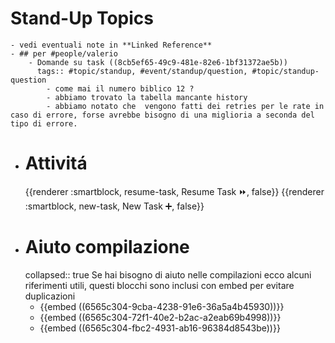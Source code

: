 # Stand-Up Topics
	- vedi eventuali note in **Linked Reference**
	- ## per #people/valerio
		- Domande su task ((8cb5ef65-49c9-481e-82e6-1bf31372ae5b))
		  tags:: #topic/standup, #event/standup/question, #topic/standup-question
			- come mai il numero biblico 12 ?
			- abbiamo trovato la tabella mancante history
			- abbiamo notato che  vengono fatti dei retries per le rate in caso di errore, forse avrebbe bisogno di una miglioria a seconda del tipo di errore.
- # Attivitá
  {{renderer :smartblock, resume-task, Resume Task ⏩️, false}} {{renderer :smartblock, new-task, New Task ➕, false}}
- # Aiuto compilazione
  collapsed:: true
  Se hai bisogno di aiuto nelle compilazioni ecco alcuni riferimenti utili, questi blocchi sono inclusi con embed per evitare duplicazioni
	- {{embed ((6565c304-9cba-4238-91e6-36a5a4b45930))}}
	- {{embed ((6565c304-72f1-40e2-b2ac-a2eab69b4998))}}
	- {{embed ((6565c304-fbc2-4931-ab16-96384d8543be))}}